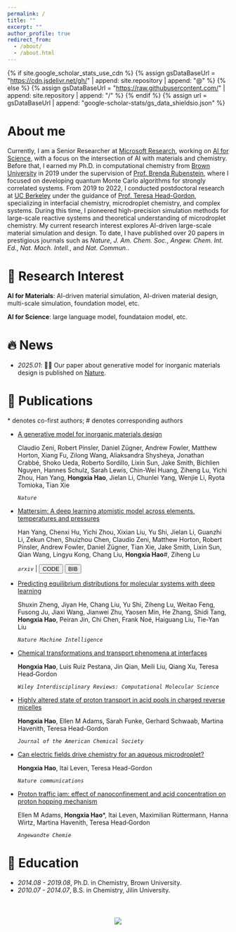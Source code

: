 ```yaml
---
permalink: /
title: ""
excerpt: ""
author_profile: true
redirect_from: 
  - /about/
  - /about.html
---
```


{% if site.google_scholar_stats_use_cdn %}
{% assign gsDataBaseUrl = "https://cdn.jsdelivr.net/gh/" | append: site.repository | append: "@" %}
{% else %}
{% assign gsDataBaseUrl = "https://raw.githubusercontent.com/" | append: site.repository | append: "/" %}
{% endif %}
{% assign url = gsDataBaseUrl | append: "google-scholar-stats/gs_data_shieldsio.json" %}

<span class='anchor' id='about-me'></span>
# About me
 Currently, I am a Senior Researcher at [Microsoft Research](https://www.microsoft.com/en-us/research/about-microsoft-research/), working on [AI for Science](https://www.microsoft.com/en-us/research/lab/microsoft-research-ai-for-science/), with a focus on the intersection of AI with materials and chemistry. Before that, I earned my Ph.D. in computational chemistry from [Brown University](https://www.brown.edu/) in 2019 under the supervision of [Prof. Brenda Rubenstein](https://chemistry.brown.edu/people/brenda-m-rubenstein), where I focused on developing quantum Monte Carlo algorithms for strongly correlated systems. From 2019 to 2022, I conducted postdoctoral research at [UC Berkeley](https://www.berkeley.edu/) under the guidance of [Prof. Teresa Head-Gordon](https://thglab.berkeley.edu/), specializing in interfacial chemistry, microdroplet chemistry, and complex systems. During this time, I pioneered high-precision simulation methods for large-scale reactive systems and theoretical understanding of microdroplet chemistry. My current research interest explores AI-driven large-scale material simulation and design. To date, I have published over 20 papers in prestigious journals such as *Nature*, *J. Am. Chem. Soc.*, *Angew. Chem. Int. Ed.*, *Nat. Mach. Intell.*, and *Nat. Commun.*.

# 🔬 Research Interest

**AI for Materials**: AI-driven material simulation, AI-driven material design, multi-scale simulation, foundation model, etc.

**AI for Science**: large language model, foundataion model, etc.


# 🔥 News
- *2025.01*: 🎉🎉 Our paper about generative model for inorganic materials design is published on [Nature](https://www.nature.com/articles/s41586-025-08628-5).




# 📝 Publications 
\* denotes co-first authors; \# denotes corresponding authors
- [A generative model for inorganic materials design](https://www.nature.com/articles/s41586-025-08628-5)

  Claudio Zeni, Robert Pinsler, Daniel Zügner, Andrew Fowler, Matthew Horton, Xiang Fu, Zilong Wang, Aliaksandra Shysheya, Jonathan Crabbé, Shoko Ueda, Roberto Sordillo, Lixin Sun, Jake Smith, Bichlien Nguyen, Hannes Schulz, Sarah Lewis, Chin-Wei Huang, Ziheng Lu, Yichi Zhou, Han Yang, **Hongxia Hao**, Jielan Li, Chunlei Yang, Wenjie Li, Ryota Tomioka, Tian Xie

  *``Nature``* <!--\| <a href='https://github.com/hongkunhao/translation_memory_augmented_NMT'><button class="code-btn">CODE</button></a> <button class="copy-btn" data-bib-file="hao-etal-2023-rethinking">BIB</button> -->

- [Mattersim: A deep learning atomistic model across elements, temperatures and pressures](https://arxiv.org/abs/2405.04967)

  Han Yang, Chenxi Hu, Yichi Zhou, Xixian Liu, Yu Shi, Jielan Li, Guanzhi Li, Zekun Chen, Shuizhou Chen, Claudio Zeni, Matthew Horton, Robert Pinsler, Andrew Fowler, Daniel Zügner, Tian Xie, Jake Smith, Lixin Sun, Qian Wang, Lingyu Kong, Chang Liu, **Hongxia Hao**#, Ziheng Lu

  *``arxiv``* \| <a href='https://github.com/microsoft/mattersim'><button class="code-btn">CODE</button></a> <button class="copy-btn" data-bib-file="mattersim">BIB</button> 

- [Predicting equilibrium distributions for molecular systems with deep learning](https://www.nature.com/articles/s42256-024-00837-3)

  Shuxin Zheng, Jiyan He, Chang Liu, Yu Shi, Ziheng Lu, Weitao Feng, Fusong Ju, Jiaxi Wang, Jianwei Zhu, Yaosen Min, He Zhang, Shidi Tang, **Hongxia Hao**, Peiran Jin, Chi Chen, Frank Noé, Haiguang Liu, Tie-Yan Liu

  *``Nature Machine Intelligence``* <!--\| <a href='https://github.com/hongkunhao/translation_memory_augmented_NMT'><button class="code-btn">CODE</button></a> <button class="copy-btn" data-bib-file="hao-etal-2023-rethinking">BIB</button> -->

- [Chemical transformations and transport phenomena at interfaces](https://wires.onlinelibrary.wiley.com/doi/abs/10.1002/wcms.1639)

  **Hongxia Hao**, Luis Ruiz Pestana, Jin Qian, Meili Liu, Qiang Xu, Teresa Head‐Gordon

  *``Wiley Interdisciplinary Reviews: Computational Molecular Science``* <!--\| <a href='https://github.com/hongkunhao/translation_memory_augmented_NMT'><button class="code-btn">CODE</button></a> <button class="copy-btn" data-bib-file="hao-etal-2023-rethinking">BIB</button> -->

- [Highly altered state of proton transport in acid pools in charged reverse micelles](https://pubs.acs.org/doi/full/10.1021/jacs.2c11331)

  **Hongxia Hao**, Ellen M Adams, Sarah Funke, Gerhard Schwaab, Martina Havenith, Teresa Head-Gordon

  *``Journal of the American Chemical Society``* <!--\| <a href='https://github.com/hongkunhao/translation_memory_augmented_NMT'><button class="code-btn">CODE</button></a> <button class="copy-btn" data-bib-file="hao-etal-2023-rethinking">BIB</button> -->

- [Can electric fields drive chemistry for an aqueous microdroplet?](https://www.nature.com/articles/s41467-021-27941-x)

  **Hongxia Hao**, Itai Leven, Teresa Head-Gordon

  *``Nature communications``* <!--\| <a href='https://github.com/hongkunhao/translation_memory_augmented_NMT'><button class="code-btn">CODE</button></a> <button class="copy-btn" data-bib-file="hao-etal-2023-rethinking">BIB</button> -->

- [Proton traffic jam: effect of nanoconfinement and acid concentration on proton hopping mechanism](https://onlinelibrary.wiley.com/doi/full/10.1002/ange.202108766)

  Ellen M Adams, **Hongxia Hao***, Itai Leven, Maximilian Rüttermann, Hanna Wirtz, Martina Havenith, Teresa Head‐Gordon

  *``Angewandte Chemie``* <!--\| <a href='https://github.com/hongkunhao/translation_memory_augmented_NMT'><button class="code-btn">CODE</button></a> <button class="copy-btn" data-bib-file="hao-etal-2023-rethinking">BIB</button> -->

<!--
- [Penalty Decoding: Well Suppress the Self-Reinforcement Effect in Open-Ended Text Generation](https://aclanthology.org/2023.emnlp-main.78/) 

  Wenhong Zhu, **Hongkun Hao**, Rui Wang

  ``EMNLP 2023`` \| <a href='https://github.com/hongkunhao/penalty_decoding'><button class="code-btn">CODE</button></a> <button class="copy-btn" data-bib-file="zhu-etal-2023-penalty">BIB</button>




- [G-Refine: A General Quality Refiner for Text-to-Image Generation](https://arxiv.org/abs/2404.18343)

  Chunyi Li, Haoning Wu, **Hongkun Hao**, Zicheng Zhang, Tengchaun Kou, Chaofeng Chen, Lei Bai, Xiaohong Liu, Weisi Lin, Guangtao Zhai

  ``ACM MM 2024`` \| <button class="copy-btn" data-bib-file="li2024grefine">BIB</button>
-->

<!--

<span class='anchor' id='preprints'></span>
# 🖨️ Preprints
\* denotes co-first authors
- [Boosting Large Language Model for Speech Synthesis: An Empirical Study](https://arxiv.org/abs/2401.00246.pdf)
  
  **Hongkun Hao**, Long Zhou, Shujie Liu, Jinyu Li, Shujie Hu, Rui Wang, Furu Wei

  <button class="copy-btn" data-bib-file="hao2023boosting">BIB</button>


- [Is Cognition and Action Consistent or Not: Investigating Large Language Model's Personality](https://arxiv.org/abs/2402.14679)

  Yiming Ai, Zhiwei He, Ziyin Zhang, Wenhong Zhu, **Hongkun Hao**, Kai Yu, Lingjun Chen, Rui Wang

  <button class="copy-btn" data-bib-file="ai2024cognition">BIB</button>


- [WavLLM: Towards Robust and Adaptive Speech Large Language Model](https://arxiv.org/abs/2404.00656)

  Shujie Hu, Long Zhou, Shujie Liu, Sanyuan Chen, **Hongkun Hao**, Jing Pan, Xunying Liu, Jinyu Li, Sunit Sivasankaran, Linquan Liu, Furu Wei

  <button class="copy-btn" data-bib-file="hu2024wavllm">BIB</button>


- [Multiple-Choice Questions are Efficient and Robust LLM Evaluators](https://arxiv.org/abs/2405.11966)

  Ziyin Zhang, Lizhen Xu, Zhaokun Jiang, **Hongkun Hao**, Rui Wang

  <button class="copy-btn" data-bib-file="zhang2024multiplechoice">BIB</button>

-->

# 📖 Education
- *2014.08 - 2019.08*, Ph.D. in Chemistry, Brown University.
- *2010.07 - 2014.07*, B.S. in Chemistry, Jilin University.

<!--
# 💻 Internship
- *2024.01 - present*: [ByteDance](https://www.bytedance.com/en/), Shanghai, China.
- *2023.04 - 2023.11*: [Microsoft Research Asia](https://www.microsoft.com/en-us/research/lab/microsoft-research-asia/), Beijing, China.
- *2022.12 - 2023.01*: [Tencent AI Lab](https://ai.tencent.com/ailab/en/index), Shenzhen, China.

# 📖 Service
- Reviewer: ACL Rolling Review (2024), ICME (2024), EMNLP (2023), NLPCC (2022, 2023, 2024), CCL (2022, 2023)
- Teaching Assistant: Internet-based Information Extraction Technologies (CS 3307 at SJTU, Fall 2022)


# 🎖 Honors and Awards
- *2023.08*: Optiver Excellent Student Scholarship
- *2022.06*: Best Bachelor Thesis Award
- *2022.06*: Shanghai Jiao Tong University Outstanding Graduates
- *2019, 2020, 2021*: Academic Excellence Scholarship
- *2019*: The first prize of Mathematics Competition of Chinese College Student 

# 💬 Invited Talks
- *2023.06*: Rethinking Translation Memory Augmented Neural Machine Translation, AIS \| [\[slide\]](talks/AIS/AIS-Spot-3.pdf)


-->


<p align="center" style="padding-top: 40px;"><a href='https://clustrmaps.com/site/1bz3w'  title='Visit tracker'><img src='//clustrmaps.com/map_v2.png?cl=ffffff&w=300&t=tt&d=zQTIbvMowu5vzFhApfVkwyYZZQbVqasooVPCbiwEIlo'/></a></p>

